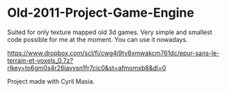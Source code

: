 # Old-2011-Project-Game-Engine
Suited for only texture mapped old 3d games. Very simple and smallest code possible for me at the moment. You can use it nowadays.

https://www.dropbox.com/scl/fi/cwg4j9ty8xmwakcm761dc/epur-sans-le-terrain-et-voxels_0.7z?rlkey=to6gm0s4r26iavysn1fr7cic0&st=afmomxb8&dl=0

Project made with Cyril Masia.
